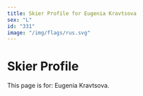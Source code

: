 ```yaml
---
title: Skier Profile for Eugenia Kravtsova
sex: "L"
id: "331"
image: "/img/flags/rus.svg" 
---
```


# Skier Profile

This page is for: Eugenia Kravtsova.
    